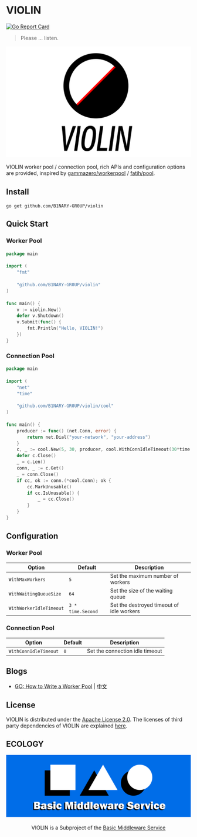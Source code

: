 # VIOLIN

[![Go Report Card](https://goreportcard.com/badge/github.com/B1NARY-GR0UP/violin)](https://goreportcard.com/report/github.com/B1NARY-GR0UP/violin)

> Please ... listen.

![VIOLIN](images/VIOLIN.png)

VIOLIN worker pool / connection pool, rich APIs and configuration options are provided, inspired by [gammazero/workerpool](https://github.com/gammazero/workerpool) / [fatih/pool](https://github.com/fatih/pool).

## Install

```shell
go get github.com/B1NARY-GR0UP/violin
```

## Quick Start

### Worker Pool

```go
package main

import (
	"fmt"

	"github.com/B1NARY-GR0UP/violin"
)

func main() {
	v := violin.New()
	defer v.Shutdown()
	v.Submit(func() {
		fmt.Println("Hello, VIOLIN!")
	})
}
```

### Connection Pool

```go
package main

import (
	"net"
	"time"

	"github.com/B1NARY-GR0UP/violin/cool"
)

func main() {
	producer := func() (net.Conn, error) {
		return net.Dial("your-network", "your-address")
	}
	c, _ := cool.New(5, 30, producer, cool.WithConnIdleTimeout(30*time.Second))
	defer c.Close()
	_ = c.Len()
	conn, _ := c.Get()
	_ = conn.Close()
	if cc, ok := conn.(*cool.Conn); ok {
		cc.MarkUnusable()
		if cc.IsUnusable() {
			_ = cc.Close()
		}
	}
}
```

## Configuration

### Worker Pool

| Option                  | Default           | Description                               |
|-------------------------|-------------------|-------------------------------------------|
| `WithMaxWorkers`        | `5`               | Set the maximum number of workers         |
| `WithWaitingQueueSize`  | `64`              | Set the size of the waiting queue         |
| `WithWorkerIdleTimeout` | `3 * time.Second` | Set the destroyed timeout of idle workers |

### Connection Pool

| Option                | Default | Description                     |
|-----------------------|---------|---------------------------------|
| `WithConnIdleTimeout` | `0`     | Set the connection idle timeout |

## Blogs

- [GO: How to Write a Worker Pool](https://dev.to/justlorain/go-how-to-write-a-worker-pool-1h3b) | [中文](https://juejin.cn/post/7244733519948333111)

## License

VIOLIN is distributed under the [Apache License 2.0](./LICENSE). The licenses of third party dependencies of VIOLIN are explained [here](./licenses).

## ECOLOGY

<p align="center">
<img src="https://github.com/justlorain/justlorain/blob/main/images/BMS.png" alt="BMS"/>
<br/><br/>
VIOLIN is a Subproject of the <a href="https://github.com/B1NARY-GR0UP">Basic Middleware Service</a>
</p>